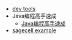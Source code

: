   - [dev tools](/dev-tools.md)
  - Java编程高手速成
    - [Java编程高手速成](/Java编程高手速成/Java编程高手速成.md)
  - [sagecell example](/sagecell-example.md)